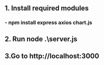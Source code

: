 ## 1. Install required modules
###  -  npm install express axios chart.js
## 2. Run node .\server.js
## 3.Go to http://localhost:3000
